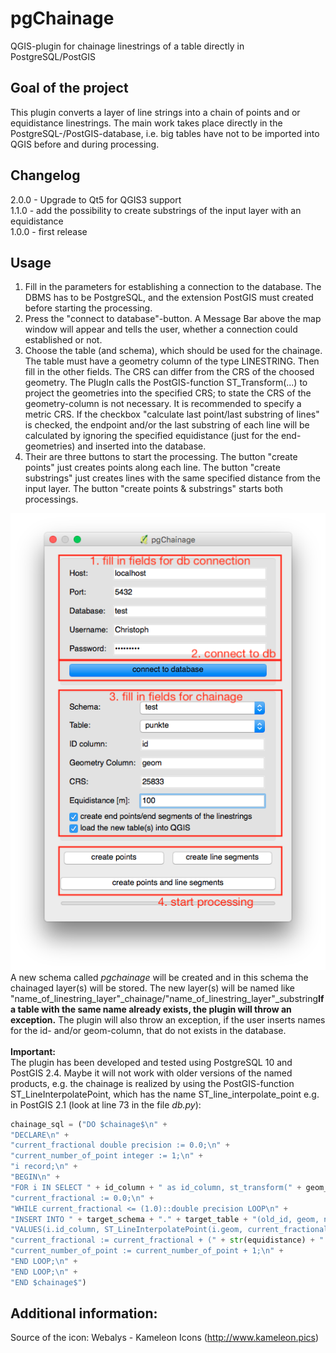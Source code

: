 # pgChainage
QGIS-plugin for chainage linestrings of a table directly in PostgreSQL/PostGIS

## Goal of the project
This plugin converts a layer of line strings into a chain of points and or equidistance linestrings. The main work takes place directly in the PostgreSQL-/PostGIS-database, i.e. big tables have not to be imported into QGIS before and during processing.

## Changelog
2.0.0 - Upgrade to Qt5 for QGIS3 support<br>
1.1.0 - add the possibility to create substrings of the input layer with an equidistance<br>
1.0.0 - first release<br>

## Usage
1. Fill in the parameters for establishing a connection to the database. The DBMS has to be PostgreSQL, and the extension PostGIS must created before starting the processing.<br>
2. Press the "connect to database"-button. A Message Bar above the map window will appear and tells the user, whether a connection could established or not.<br>
3. Choose the table (and schema), which should be used for the chainage. The table must have a geometry column of the type LINESTRING. Then fill in the other fields. The CRS can differ from the CRS of the choosed geometry. The PlugIn calls the PostGIS-function ST_Transform(...) to project the geometries into the specified CRS; to state the CRS of the geometry-column is not necessary. It is recommended to specify a metric CRS. If the checkbox "calculate last point/last substring of lines" is checked, the endpoint and/or the last substring of each line will be calculated by ignoring the specified equidistance (just for the end-geometries) and inserted into the database.<br>
4. Their are three buttons to start the processing. The button "create points" just creates points along each line. The button "create substrings" just creates lines with the same specified distance from the input layer. The button "create points & substrings" starts both processings.
<img src="screenshots/plugin_usage_110.png" />
<br>
A new schema called <i>pgchainage</i> will be created and in this schema the chainaged layer(s) will be stored. The new layer(s) will be named like "name_of_linestring_layer"_chainage/"name_of_linestring_layer"_substring<b>If a table with the same name already exists, the plugin will throw an exception.</b> The plugin will also throw an exception, if the user inserts names for the id- and/or geom-column, that do not exists in the database.
<br> <br>
<b>Important:</b>
<br>
The plugin has been developed and tested using PostgreSQL 10 and PostGIS 2.4. Maybe it will not work with older versions of the named products, e.g. the chainage is realized by using the PostGIS-function ST_LineInterpolatePoint, which has the name ST_line_interpolate_point e.g. in PostGIS 2.1 (look at line 73 in the file <i>db.py</i>):

```python
chainage_sql = ("DO $chainage$\n" +
"DECLARE\n" +
"current_fractional double precision := 0.0;\n" +
"current_number_of_point integer := 1;\n" +
"i record;\n" +
"BEGIN\n" +
"FOR i IN SELECT " + id_column + " as id_column, st_transform(" + geom_column + ", " + crs + ") as geom, st_length(st_transform(" + geom_column + ", " + crs + ")) as line_length FROM " + source_schema + "." + source_table + " WHERE " + id_column + " = " + str(id) + " LOOP\n" +
"current_fractional := 0.0;\n" +
"WHILE current_fractional <= (1.0)::double precision LOOP\n" +
"INSERT INTO " + target_schema + "." + target_table + "(old_id, geom, number_on_line)\n" +
"VALUES(i.id_column, ST_LineInterpolatePoint(i.geom, current_fractional), current_number_of_point);\n" +
"current_fractional := current_fractional + (" + str(equidistance) + " / i.line_length);\n" +
"current_number_of_point := current_number_of_point + 1;\n" +
"END LOOP;\n" +
"END LOOP;\n" +
"END $chainage$")
```

## Additional information:
Source of the icon: Webalys - Kameleon Icons (http://www.kameleon.pics)
